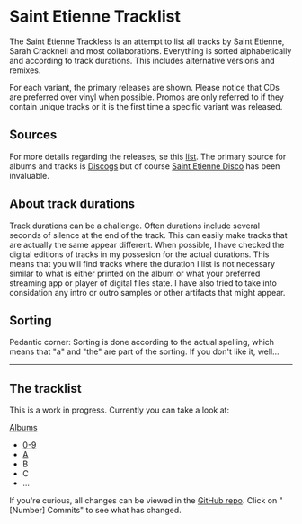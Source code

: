# Saint Etienne Tracklist

The Saint Etienne Trackless is an attempt to list all tracks by Saint Etienne, Sarah Cracknell and most collaborations. Everything is sorted alphabetically and according to track durations. This includes alternative versions and remixes.

For each variant, the primary releases are shown. Please notice that CDs are preferred over vinyl when possible. Promos are only referred to if they contain unique tracks or it is the first time a specific variant was released.

## Sources

For more details regarding the releases, se this [list](albums.md). The primary source for albums and tracks is [Discogs](https://discogs.com) but of course [Saint Etienne Disco](https://saintetiennedisco.com) has been invaluable.

## About track durations

Track durations can be a challenge. Often durations include several seconds of silence at the end of the track. This can easily make tracks that are actually the same appear different. When possible, I have checked the digital editions of tracks in my possesion for the actual durations. This means that you will find tracks where the duration I list is not necessary similar to what is either printed on the album or what your preferred streaming app or player of digital files state. I have also tried to take into considation any intro or outro samples or other artifacts that might appear.

## Sorting

Pedantic corner: Sorting is done according to the actual spelling, which means that "a" and "the" are part of the sorting. If you don't like it, well…

---

## The tracklist

This is a work in progress. Currently you can take a look at:

[Albums](albums.md)

* [0-9](0-9.md)
* [A](a.md)
* B
* C
* ...

If you're curious, all changes can be viewed in the [GitHub repo](https://github.com/ttvgd/ste-tracklist). Click on "[Number] Commits" to see what has changed.